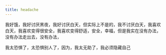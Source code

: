 ```yaml
---
title: headache
---
```


我好饿，我好讨厌黑夜，我好讨厌白天，但实际上不是的，我不讨厌白天，我喜欢白天，我喜欢变得很安全，我喜欢变得舒适，安全，幸福，但是我实在没有办法，没有办法走出去，没有办法，

我太恐惧了，太恐惧别人了，因为，我太无助了，我必须隐藏自己
